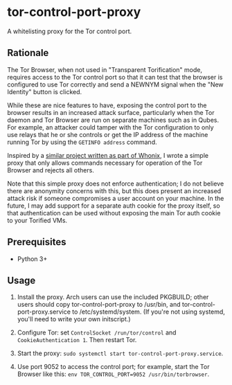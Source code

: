# tor-control-port-proxy

A whitelisting proxy for the Tor control port.

## Rationale
The Tor Browser, when not used in "Transparent Torification" mode, requires
access to the Tor control port so that it can test that the browser is
configured to use Tor correctly and send a NEWNYM signal when the "New
Identity" button is clicked.

While these are nice features to have, exposing the control port to the browser
results in an increased attack surface, particularly when the Tor daemon and
Tor Browser are run on separate machines such as in Qubes. For example, an
attacker could tamper with the Tor configuration to only use relays that he or
she controls or get the IP address of the machine running Tor by using the
`GETINFO address` command.

Inspired by a [similar project written as part of
Whonix](https://www.whonix.org/wiki/Dev/Control_Port_Filter_Proxy), I wrote a
simple proxy that only allows commands necessary for operation of the Tor
Browser and rejects all others.

Note that this simple proxy does not enforce authentication; I do not believe
there are anonymity concerns with this, but this does present an increased
attack risk if someone compromises a user account on your machine. In the
future, I may add support for a separate auth cookie for the proxy itself, so
that authentication can be used without exposing the main Tor auth cookie to
your Torified VMs.

## Prerequisites
* Python 3+

## Usage
1. Install the proxy. Arch users can use the included PKGBUILD; other users
   should copy tor-control-port-proxy to /usr/bin, and
   tor-control-port-proxy.service to /etc/systemd/system. (If you're not using
   systemd, you'll need to write your own initscript.)

2. Configure Tor: set `ControlSocket /run/tor/control` and
   `CookieAuthentication 1`. Then restart Tor.

3. Start the proxy: `sudo systemctl start tor-control-port-proxy.service`.

4. Use port 9052 to access the control port; for example, start the Tor Browser
   like this: `env TOR_CONTROL_PORT=9052 /usr/bin/torbrowser`.
